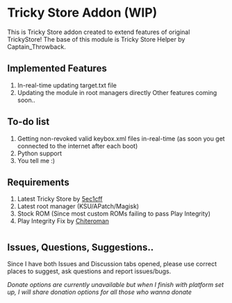 # Tricky Store Addon (WIP)
This is Tricky Store addon created to extend features of original TrickyStore! The base of this module is Tricky Store Helper by Captain_Throwback.

## Implemented Features
1. In-real-time updating target.txt file
2. Updating the module in root managers directly
   Other features coming soon..

## To-do list
1. Getting non-revoked valid keybox.xml files in-real-time (as soon you get connected to the internet after each boot)
2. Python support
3. You tell me :)

## Requirements
1. Latest Tricky Store by [5ec1cff](https://github.com/5ec1cff/TrickyStore)
2. Latest root manager (KSU/APatch/Magisk)
3. Stock ROM (Since most custom ROMs failing to pass Play Integrity)
4. Play Integrity Fix by [Chiteroman](https://github.com/chiteroman/PlayIntegrityFix)

#
#
## Issues, Questions, Suggestions..
Since I have both Issues and Discussion tabs opened, please use correct places to suggest, ask questions and report issues/bugs.

*Donate options are currently unavailable but when I finish with platform set up, I will share donation options for all those who wanna donate*

